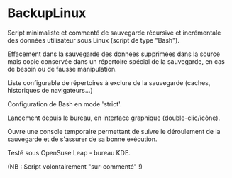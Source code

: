 # BackupLinux
Script minimaliste et commenté de sauvegarde récursive et incrémentale des données utilisateur sous Linux (script de type "Bash").

Effacement dans la sauvegarde des données supprimées dans la source mais copie conservée dans un répertoire spécial de la sauvegarde, en cas de besoin ou de fausse manipulation.

Liste configurable de répertoires à exclure de la sauvegarde (caches, historiques de navigateurs...)

Configuration de Bash en mode 'strict'.

Lancement depuis le bureau, en interface graphique (double-clic/icône).

Ouvre une console temporaire permettant de suivre le déroulement de la sauvegarde et de s'assurer de sa bonne exécution.

Testé sous OpenSuse Leap - bureau KDE.

(NB : Script volontairement "sur-commenté" !)
